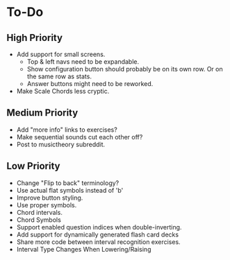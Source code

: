 # To-Do
## High Priority
* Add support for small screens.
  * Top & left navs need to be expandable.
  * Show configuration button should probably be on its own row. Or on the same row as stats.
  * Answer buttons might need to be reworked.
* Make Scale Chords less cryptic.
## Medium Priority
* Add "more info" links to exercises?
* Make sequential sounds cut each other off?
* Post to musictheory subreddit.
## Low Priority
* Change "Flip to back" terminology?
* Use actual flat symbols instead of 'b'
* Improve button styling.
* Use proper symbols.
* Chord intervals.
* Chord Symbols
* Support enabled question indices when double-inverting.
* Add support for dynamically generated flash card decks
* Share more code between interval recognition exercises.
* Interval Type Changes When Lowering/Raising